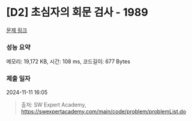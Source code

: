 # [D2] 초심자의 회문 검사 - 1989 

[문제 링크](https://swexpertacademy.com/main/code/problem/problemDetail.do?contestProbId=AV5PyTLqAf4DFAUq) 

### 성능 요약

메모리: 19,172 KB, 시간: 108 ms, 코드길이: 677 Bytes

### 제출 일자

2024-11-11 16:05



> 출처: SW Expert Academy, https://swexpertacademy.com/main/code/problem/problemList.do